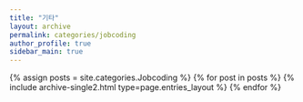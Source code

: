 ```yaml
---
title: "기타"
layout: archive
permalink: categories/jobcoding
author_profile: true
sidebar_main: true
---
```



{% assign posts = site.categories.Jobcoding %}
{% for post in posts %} {% include archive-single2.html type=page.entries_layout %} {% endfor %}
